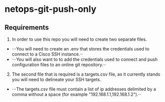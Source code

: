 # netops-git-push-only

## Requirements
1. In order to use this repo you will need to create two separate files.
+ ⋅⋅⋅You will need to create an .env that stores the credentials used to connect to a Cisco SSH instance.⋅⋅ 
+ ⋅⋅⋅You will also want to to add the credentials used to connect and push configuration files to an online git repository.⋅⋅
2. The second file that is required is a targets.csv file, as it currently stands you will need to delineate your SSH targets.
+ ⋅⋅⋅The targets.csv file must contain a list of ip addresses delimited by a comma without a space (for example "192.168.1.1,192.168.1.2").⋅⋅
